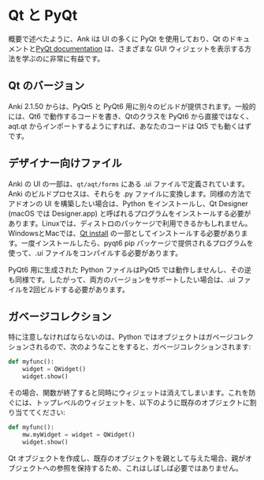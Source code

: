# Qt と PyQt

概要で述べたように、Ank iは UI の多くに PyQt を使用しており、Qt のドキュメントと[PyQt documentation](https://www.riverbankcomputing.com/static/Docs/PyQt6/sip-classes.html) は、さまざまな GUI ウィジェットを表示する方法を学ぶのに非常に有益です。

## Qt のバージョン

Anki 2.1.50 からは、PyQt5 と PyQt6 用に別々のビルドが提供されます。一般的には、Qt6 で動作するコードを書き、Qtのクラスを PyQt6 から直接ではなく、aqt.qt からインポートするようにすれば、あなたのコードは Qt5 でも動くはずです。

## デザイナー向けファイル

Anki の UI の一部は、`qt/aqt/forms` にある .ui ファイルで定義されています。Anki のビルドプロセスは、それらを .py ファイルに変換します。同様の方法でアドオンの UI を構築したい場合は、Python をインストールし、Qt Designer (macOS では Designer.app) と呼ばれるプログラムをインストールする必要があります。Linuxでは、ディストロのパッケージで利用できるかもしれません。WindowsとMacでは、[Qt install](https://download.qt.io/) の一部としてインストールする必要があります。一度インストールしたら、pyqt6 pip パッケージで提供されるプログラムを使って、.ui ファイルをコンパイルする必要があります。

PyQt6 用に生成された Python ファイルはPyQt5 では動作しませんし、その逆も同様です。したがって、両方のバージョンをサポートしたい場合は、.ui ファイルを2回ビルドする必要があります。

## ガベージコレクション

特に注意しなければならないのは、Python ではオブジェクトはガベージコレクションされるので、次のようなことをすると、ガベージコレクションされます:

```python
def myfunc():
    widget = QWidget()
    widget.show()
```

その場合、関数が終了すると同時にウィジェットは消えてしまいます。これを防ぐには、トップレベルのウィジェットを、以下のように既存のオブジェクトに割り当ててください:

```python
def myfunc():
    mw.myWidget = widget = QWidget()
    widget.show()
```

Qt オブジェクトを作成し、既存のオブジェクトを親として与えた場合、親がオブジェクトへの参照を保持するため、これはしばしば必要ではありません。
